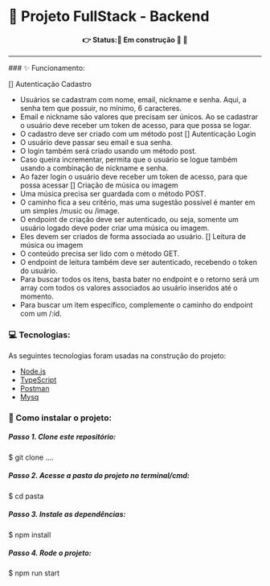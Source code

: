 #  📌 Projeto FullStack - Backend
#### 
<h4 align='center'>
👉 Status:🚧 Em construção 🚧 🚧 
</h4>
<hr />
### ✨ Funcionamento:

[] Autenticação Cadastro
- Usuários se cadastram com nome, email, nickname e senha. Aqui, a senha tem que possuir, no mínimo, 6 caracteres. 
- Email e nickname são valores que precisam ser únicos. Ao se cadastrar o usuário deve receber um token de acesso, para que possa se logar.
- O cadastro deve ser criado com um método post
[] Autenticação Login
- O usuário deve passar seu email e sua senha.
- O login também será criado usando um método post.
- Caso queira incrementar, permita que o usuário se logue também usando a combinação de nickname e senha. 
- Ao fazer login o usuário deve receber um token de acesso, para que possa acessar
[] Criação de música ou imagem
- Uma música precisa ser guardada com o método POST. 
- O caminho fica a seu critério, mas uma sugestão possível é manter em um simples /music ou /image.
- O endpoint de criação deve ser autenticado, ou seja, somente um usuário logado deve poder criar uma música ou imagem.
- Eles devem ser criados de forma associada ao usuário.
[] Leitura de música ou imagem
- O conteúdo precisa ser lido com o método GET. 
- O endpoint de leitura também deve ser autenticado, recebendo o token do usuário.
- Para buscar todos os itens, basta bater no endpoint e o retorno será um array com todos os valores associados ao usuário inseridos até o momento.
- Para buscar um item específico, complemente o caminho do endpoint com um /:id.

### 💻 Tecnologias:
As seguintes tecnologias foram usadas na construção do projeto:
- [Node.js](https://www.w3schools.com/nodejs/ref_modules.asp)
- [TypeScript](https://www.typescriptlang.org/)
- [Postman](https://www.postman.com/)
- [Mysq](https://www.mysql.com/products/workbench/)

### 📂 Como instalar o projeto:
##### Passo 1. Clone este repositório:
$ git clone ....
##### Passo 2. Acesse a pasta do projeto no terminal/cmd:
$ cd pasta
##### Passo 3. Instale as dependências:
$ npm install
##### Passo 4. Rode o projeto:
$ npm run start

